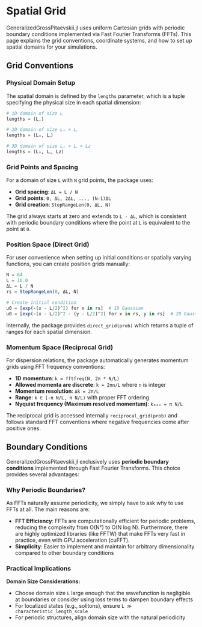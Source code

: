 # Spatial Grid

GeneralizedGrossPitaevskii.jl uses uniform Cartesian grids with periodic boundary conditions implemented via Fast Fourier Transforms (FFTs). This page explains the grid conventions, coordinate systems, and how to set up spatial domains for your simulations.

## Grid Conventions

### Physical Domain Setup

The spatial domain is defined by the `lengths` parameter, which is a tuple specifying the physical size in each spatial dimension:

```julia
# 1D domain of size L
lengths = (L,)

# 2D domain of size Lₓ × Lᵧ  
lengths = (Lₓ, Lᵧ)

# 3D domain of size Lₓ × Lᵧ × Lz
lengths = (Lₓ, Lᵧ, Lz)
```

### Grid Points and Spacing

For a domain of size `L` with `N` grid points, the package uses:

- **Grid spacing**: `ΔL = L / N`
- **Grid points**: `0, ΔL, 2ΔL, ..., (N-1)ΔL`
- **Grid creation**: `StepRangeLen(0, ΔL, N)`

The grid always starts at zero and extends to `L - ΔL`, which is consistent with periodic boundary conditions where the point at `L` is equivalent to the point at `0`.

### Position Space (Direct Grid)

For user convenience when setting up initial conditions or spatially varying functions, you can create position grids manually:

```julia
N = 64
L = 10.0
ΔL = L / N
rs = StepRangeLen(0, ΔL, N)

# Create initial condition
u0 = [exp(-(x - L/2)^2) for x in rs]  # 1D Gaussian
u0 = [exp(-(x - L/2)^2 - (y - L/2)^2) for x in rs, y in rs]  # 2D Gaussian
```

Internally, the package provides `direct_grid(prob)` which returns a tuple of ranges for each spatial dimension.

### Momentum Space (Reciprocal Grid)

For dispersion relations, the package automatically generates momentum grids using FFT frequency conventions:

- **1D momentum**: `k = fftfreq(N, 2π * N/L)`
- **Allowed momenta are discrete**: `k = 2πn/L` where `n` is integer
- **Momentum resolution**: `Δk = 2π/L`
- **Range**: `k ∈ [-π N/L, π N/L)` with proper FFT ordering
- **Nyquist frequency (Maximum resolved momentum)**: `kₘₐₓ = π N/L`

The reciprocal grid is accessed internally `reciprocal_grid(prob)` and follows standard FFT conventions where negative frequencies come after positive ones.

## Boundary Conditions

GeneralizedGrossPitaevskii.jl exclusively uses **periodic boundary conditions** implemented through Fast Fourier Transforms. This choice provides several advantages:

### Why Periodic Boundaries?

As FFTs naturally assume periodicity, we simply have to ask why to use FFTs at all. The main reasons are:

- **FFT Efficiency**: FFTs are computationally efficient for periodic problems, reducing the complexity from O(N²) to O(N log N). Furthermore, there are highly optimized libraries (like FFTW) that make FFTs very fast in practice, even with GPU acceleration (cuFFT).
- **Simplicity**: Easier to implement and maintain for arbitrary dimensionality compared to other boundary conditions

### Practical Implications

**Domain Size Considerations:**
- Choose domain size `L` large enough that the wavefunction is negligible at boundaries or consider using loss terms to dampen boundary effects
- For localized states (e.g., solitons), ensure `L ≫ characteristic_length_scale`
- For periodic structures, align domain size with the natural periodicity